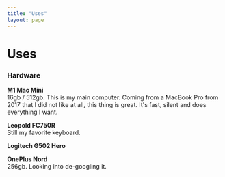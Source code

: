 ```yaml
---
title: "Uses"
layout: page
---
```


# Uses

### Hardware

**M1 Mac Mini**  
16gb / 512gb. This is my main computer. Coming from a MacBook Pro from 2017 that I did not like at all, this thing is great. It's fast, silent and does everything I want.

**Leopold FC750R**  
Still my favorite keyboard.

**Logitech G502 Hero**

**OnePlus Nord**  
256gb. Looking into de-googling it.
